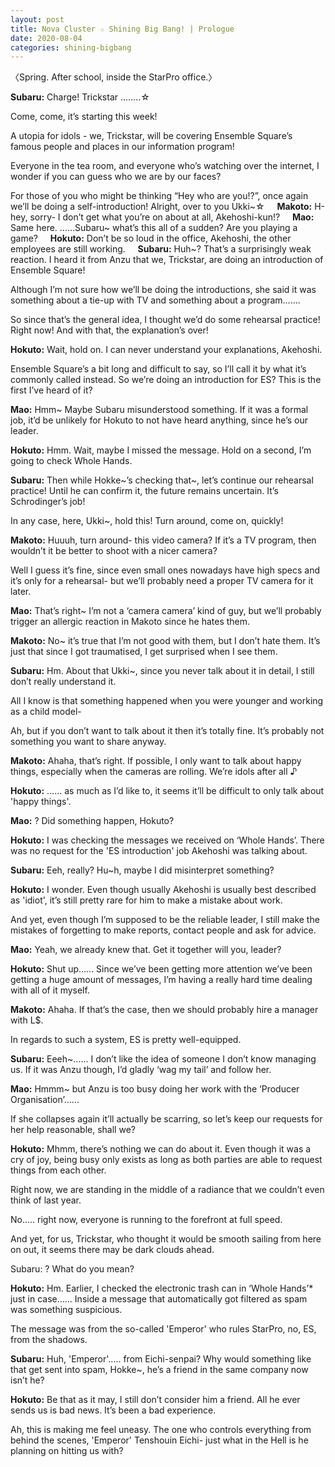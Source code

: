 ```yaml
---
layout: post
title: Nova Cluster ☆ Shining Big Bang! | Prologue
date: 2020-08-04
categories: shining-bigbang
---
```

〈Spring. After school, inside the StarPro office.〉

**Subaru:** Charge! Trickstar ……..☆

Come, come, it’s starting this week!

A utopia for idols - we, Trickstar, will be covering Ensemble Square’s famous people and places in our information program!

Everyone in the tea room, and everyone who’s watching over the internet, I wonder if you can guess who we are by our faces?

For those of you who might be thinking “Hey who are you!?”, once again we’ll be doing a self-introduction! Alright, over to you Ukki~☆
&nbsp;
&nbsp;
**Makoto:** H-hey, sorry- I don’t get what you’re on about at all, Akehoshi-kun!?
&nbsp;
&nbsp;
**Mao:** Same here. …...Subaru~ what’s this all of a sudden? Are you playing a game?
&nbsp;
&nbsp;
**Hokuto:** Don’t be so loud in the office, Akehoshi, the other employees are still working.
&nbsp;
&nbsp;
**Subaru:** Huh~? That’s a surprisingly weak reaction. I heard it from Anzu that we, Trickstar, are doing an introduction of Ensemble Square!

Although I’m not sure how we’ll be doing the introductions, she said it was something about a tie-up with TV and something about a program…….

So since that’s the general idea, I thought we’d do some rehearsal practice! Right now! And with that, the explanation’s over!



**Hokuto:** Wait, hold on. I can never understand your explanations, Akehoshi.

Ensemble Square’s a bit long and difficult to say, so I’ll call it by what it’s commonly called instead. So we’re doing an introduction for ES? This is the first I’ve heard of it?



**Mao:** Hmm~ Maybe Subaru misunderstood something. If it was a formal job, it’d be unlikely for Hokuto to not have heard anything, since he’s our leader.



**Hokuto:** Hmm. Wait, maybe I missed the message. Hold on a second, I’m going to check Whole Hands.



**Subaru:** Then while  Hokke~’s checking that~, let’s continue our rehearsal practice! Until he can confirm it, the future remains uncertain. It’s Schrodinger’s job!

In any case, here, Ukki~, hold this! Turn around, come on, quickly!



**Makoto:** Huuuh, turn around- this video camera? If it’s a TV program, then wouldn’t it be better to shoot with a nicer camera?

Well I guess it’s fine, since even small ones nowadays have high specs and it’s only for a rehearsal- but we’ll probably need a proper TV camera for it later.



**Mao:** That’s right~ I’m not a ‘camera camera’ kind of guy, but we’ll probably trigger an allergic reaction in Makoto since he hates them.



**Makoto:** No~ it’s true that I’m not good with them, but I don’t hate them. It’s just that since I got traumatised, I get surprised when I see them.



**Subaru:** Hm. About that Ukki~, since you never talk about it in detail, I still don’t really understand it.

All I know is that something happened when you were younger and working as a child model-

Ah, but if you don’t want to talk about it then it’s totally fine. It’s probably not something you want to share anyway.



**Makoto:** Ahaha, that’s right. If possible, I only want to talk about happy things, especially when the cameras are rolling. We’re idols after all ♪



**Hokuto:** …… as much as I’d like to, it seems it’ll be difficult to only talk about 'happy things'.



**Mao:** ? Did something happen, Hokuto?



**Hokuto:** I was checking the messages we received on ‘Whole Hands’. There was no request for the 'ES introduction' job Akehoshi was talking about.



**Subaru:** Eeh, really? Hu~h, maybe I did misinterpret something?



**Hokuto:** I wonder. Even though usually Akehoshi is usually best described as 'idiot', it’s still pretty rare for him to make a mistake about work.

And yet, even though I’m supposed to be the reliable leader, I still make the mistakes of forgetting to make reports, contact people and ask for advice.



**Mao:** Yeah, we already knew that. Get it together will you, leader?



**Hokuto:** Shut up…… Since we’ve been getting more attention we’ve been getting a huge amount of messages, I’m having a really hard time dealing with all of it myself.



**Makoto:** Ahaha. If that’s the case, then we should probably hire a manager with L$.

In regards to such a system, ES is pretty well-equipped.



**Subaru:** Eeeh~...... I don’t like the idea of someone I don’t know managing us. If it was Anzu though, I’d gladly ‘wag my tail’ and follow her.



**Mao:** Hmmm~ but Anzu is too busy doing her work with the ‘Producer Organisation’......

If she collapses again it’ll actually be scarring, so let’s keep our requests for her help reasonable, shall we?



**Hokuto:** Mhmm, there’s nothing we can do about it. Even though it was a cry of joy, being busy only exists as long as both parties are able to request things from each other.

Right now, we are standing in the middle of a radiance that we couldn’t even think of last year.

No….. right now, everyone is running to the forefront at full speed.

And yet, for us, Trickstar, who thought it would be smooth sailing from here on out, it seems there may be dark clouds ahead.

Subaru: ? What do you mean?



**Hokuto:** Hm. Earlier, I checked the electronic trash can  in ‘Whole Hands’* just in case…… Inside a message that automatically got filtered as spam was something suspicious.

The message was from the so-called 'Emperor' who rules StarPro, no, ES, from the shadows.



**Subaru:** Huh, 'Emperor'..... from Eichi-senpai? Why would something like that get sent into spam, Hokke~, he’s a friend in the same company now isn’t he?



**Hokuto:** Be that as it may, I still don’t consider him a friend. All he ever sends us is bad news. It’s been a bad experience.

Ah, this is making me feel uneasy. The one who controls everything from behind the scenes, 'Emperor' Tenshouin Eichi- just what in the Hell is he planning on hitting us with?
